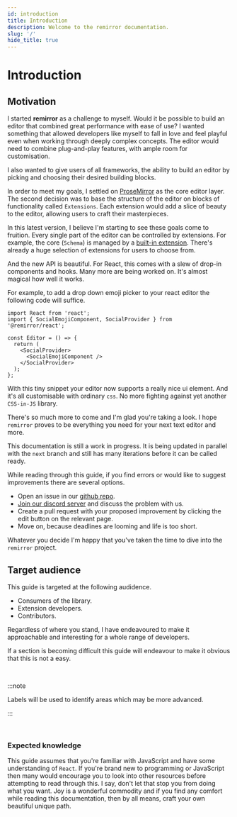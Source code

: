 ```yaml
---
id: introduction
title: Introduction
description: Welcome to the remirror documentation.
slug: '/'
hide_title: true
---
```


# Introduction

## Motivation

I started **remirror** as a challenge to myself. Would it be possible to build an editor that combined great performance with ease of use? I wanted something that allowed developers like myself to fall in love and feel playful even when working through deeply complex concepts. The editor would need to combine plug-and-play features, with ample room for customisation.

I also wanted to give users of all frameworks, the ability to build an editor by picking and choosing their desired building blocks.

In order to meet my goals, I settled on [ProseMirror](https://prosemirror.net/) as the core editor layer. The second decision was to base the structure of the editor on blocks of functionality called `Extensions`. Each extension would add a slice of beauty to the editor, allowing users to craft their masterpieces.

In this latest version, I believe I'm starting to see these goals come to fruition. Every single part of the editor can be controlled by extensions. For example, the core (`Schema`) is managed by a [built-in extension](https://github.com/remirror/remirror/blob/next/packages/remirror__core/src/builtins/schema-extension.ts). There's already a huge selection of extensions for users to choose from.

And the new API is beautiful. For React, this comes with a slew of drop-in components and hooks. Many more are being worked on. It's almost magical how well it works.

For example, to add a drop down emoji picker to your react editor the following code will suffice.

```tsx
import React from 'react';
import { SocialEmojiComponent, SocialProvider } from '@remirror/react';

const Editor = () => {
  return (
    <SocialProvider>
      <SocialEmojiComponent />
    </SocialProvider>
  );
};
```

With this tiny snippet your editor now supports a really nice ui element. And it's all customisable with ordinary `css`. No more fighting against yet another `CSS-in-JS` library.

There's so much more to come and I'm glad you're taking a look. I hope `remirror` proves to be everything you need for your next text editor and more.

This documentation is still a work in progress. It is being updated in parallel with the `next` branch and still has many iterations before it can be called ready.

While reading through this guide, if you find errors or would like to suggest improvements there are several options.

- Open an issue in our [github repo](https://github.com/remirror/remirror/issues).
- [Join our discord server](https://discord.gg/C4cfrMK) and discuss the problem with us.
- Create a pull request with your proposed improvement by clicking the edit button on the relevant page.
- Move on, because deadlines are looming and life is too short.

Whatever you decide I'm happy that you've taken the time to dive into the `remirror` project.

## Target audience

This guide is targeted at the following audidence.

- Consumers of the library.
- Extension developers.
- Contributors.

Regardless of where you stand, I have endeavoured to make it approachable and interesting for a whole range of developers.

If a section is becoming difficult this guide will endeavour to make it obvious that this is not a easy.

<br />

:::note

Labels will be used to identify areas which may be more advanced.

:::

<br />

### Expected knowledge

This guide assumes that you're familiar with JavaScript and have some understanding of `React`. If you're brand new to programming or JavaScript then many would encourage you to look into other resources before attempting to read through this. I say, don't let that stop you from doing what you want. Joy is a wonderful commodity and if you find any comfort while reading this documentation, then by all means, craft your own beautiful unique path.
